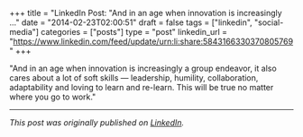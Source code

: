 +++
title = "LinkedIn Post: "And in an age when innovation is increasingly ..."
date = "2014-02-23T02:00:51"
draft = false
tags = ["linkedin", "social-media"]
categories = ["posts"]
type = "post"
linkedin_url = "https://www.linkedin.com/feed/update/urn:li:share:5843166330370805769"
+++

"And in an age when innovation is increasingly a group endeavor, it also cares about a lot of soft skills — leadership, humility, collaboration, adaptability and loving to learn and re-learn. This will be true no matter where you go to work."

---

*This post was originally published on [LinkedIn](https://www.linkedin.com/in/adrianmoreno/recent-activity/all/).*